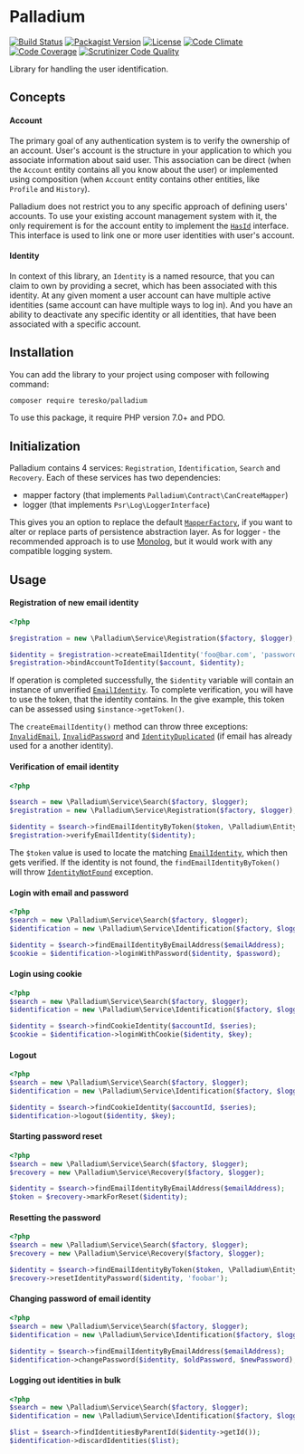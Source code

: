 # Palladium

[![Build Status](https://travis-ci.org/teresko/palladium.svg?branch=master)](https://travis-ci.org/teresko/palladium)
[![Packagist Version](https://img.shields.io/packagist/v/teresko/palladium.svg)](https://packagist.org/packages/teresko/palladium)
[![License](https://img.shields.io/packagist/l/teresko/palladium.svg)](https://github.com/teresko/palladium/blob/master/LICENSE.md)
[![Code Climate](https://codeclimate.com/github/teresko/palladium/badges/gpa.svg)](https://codeclimate.com/github/teresko/palladium)
[![Code Coverage](https://scrutinizer-ci.com/g/teresko/palladium/badges/coverage.png?b=master)](https://scrutinizer-ci.com/g/teresko/palladium/?branch=master)
[![Scrutinizer Code Quality](https://img.shields.io/scrutinizer/g/teresko/palladium.svg)](https://scrutinizer-ci.com/g/teresko/palladium/?branch=master)


Library for handling the user identification.

## Concepts


#### Account

The primary goal of any authentication system is to verify the ownership of an account. User's account is the structure in your application to which you associate information about said user. This association can be direct (when the `Account` entity contains all you know about the user) or implemented using composition (when `Account` entity contains other entities, like `Profile`&nbsp;and&nbsp;`History`).

Palladium does not restrict you to any specific approach of defining users' accounts. To use your existing account management system with it, the only requirement is for the account entity to implement the [`HasId`](https://github.com/teresko/palladium/blob/master/src/Palladium/Contract/HasId.php) interface. This interface is used to link one or more user identities with user's&nbsp;account.

#### Identity

In context of this library, an `Identity` is a named resource, that you can claim to own by providing a secret, which has been associated with this identity. At any given moment a user account can have multiple active identities (same account can have multiple ways to log in). And you have an ability to deactivate any specific identity or all identities, that have been associated with a specific&nbsp;account.

## Installation

You can add the library to your project using composer with following command:

```sh
composer require teresko/palladium
```

To use this package, it require PHP version 7.0+ and PDO.

## Initialization

Palladium contains 4 services: `Registration`, `Identification`, `Search` and `Recovery`. Each of these services has two&nbsp;dependencies:  

 - mapper factory (that implements `Palladium\Contract\CanCreateMapper`)
 - logger (that implements `Psr\Log\LoggerInterface`)


 This gives you an option to replace the default  [`MapperFactory`](https://github.com/teresko/palladium/blob/master/src/Palladium/Component/MapperFactory.php), if you want to alter or replace parts of persistence abstraction&nbsp;layer. As for logger - the recommended approach is to use [Monolog](https://packagist.org/packages/monolog/monolog), but it would work with any compatible logging&nbsp;system.


## Usage

#### Registration of new email identity

```php
<?php

$registration = new \Palladium\Service\Registration($factory, $logger);

$identity = $registration->createEmailIdentity('foo@bar.com', 'password');
$registration->bindAccountToIdentity($account, $identity);
```

If operation is completed successfully, the `$identity` variable will contain an instance of unverified [`EmailIdentity`](https://github.com/teresko/palladium/blob/master/src/Palladium/Entity/EmailIdentity.php). To complete verification, you will have to use the token, that the identity contains. In the give example, this token can be assessed using&nbsp;`$instance->getToken()`.

The `createEmailIdentity()` method can throw three exceptions: [`InvalidEmail`](https://github.com/teresko/palladium/blob/master/src/Palladium/Exception/InvalidEmail.php), [`InvalidPassword`](https://github.com/teresko/palladium/blob/master/src/Palladium/Exception/InvalidPassword.php) and  [`IdentityDuplicated`](https://github.com/teresko/palladium/blob/master/src/Palladium/Exception/IdentityDuplicated.php) (if email has already used for a another&nbsp;identity).

#### Verification of email identity

```php
<?php

$search = new \Palladium\Service\Search($factory, $logger);
$registration = new \Palladium\Service\Registration($factory, $logger);

$identity = $search->findEmailIdentityByToken($token, \Palladium\Entity\Identity::ACTION_VERIFY);
$registration->verifyEmailIdentity($identity);
```

The `$token` value is used to locate the matching [`EmailIdentity`](https://github.com/teresko/palladium/blob/master/src/Palladium/Entity/EmailIdentity.php), which then gets verified. If the identity is not found, the `findEmailIdentityByToken()` will throw [`IdentityNotFound`](https://github.com/teresko/palladium/blob/master/src/Palladium/Exception/IdentityNotFound.php) exception.

#### Login with email and password

```php
<?php
$search = new \Palladium\Service\Search($factory, $logger);
$identification = new \Palladium\Service\Identification($factory, $logger);

$identity = $search->findEmailIdentityByEmailAddress($emailAddress);
$cookie = $identification->loginWithPassword($identity, $password);
```

#### Login using cookie

```php
<?php
$search = new \Palladium\Service\Search($factory, $logger);
$identification = new \Palladium\Service\Identification($factory, $logger);

$identity = $search->findCookieIdentity($accountId, $series);
$cookie = $identification->loginWithCookie($identity, $key);

```

#### Logout

```php
<?php
$search = new \Palladium\Service\Search($factory, $logger);
$identification = new \Palladium\Service\Identification($factory, $logger);

$identity = $search->findCookieIdentity($accountId, $series);
$identification->logout($identity, $key);
```

#### Starting password reset

```php
<?php
$search = new \Palladium\Service\Search($factory, $logger);
$recovery = new \Palladium\Service\Recovery($factory, $logger);

$identity = $search->findEmailIdentityByEmailAddress($emailAddress);
$token = $recovery->markForReset($identity);
```

#### Resetting the password

```php
<?php
$search = new \Palladium\Service\Search($factory, $logger);
$recovery = new \Palladium\Service\Recovery($factory, $logger);

$identity = $search->findEmailIdentityByToken($token, \Palladium\Entity\Identity::ACTION_RESET);
$recovery->resetIdentityPassword($identity, 'foobar');
```

#### Changing password of email identity

```php
<?php
$search = new \Palladium\Service\Search($factory, $logger);
$identification = new \Palladium\Service\Identification($factory, $logger);

$identity = $search->findEmailIdentityByEmailAddress($emailAddress);
$identification->changePassword($identity, $oldPassword, $newPassword);
```

#### Logging out identities in bulk

```php
<?php
$search = new \Palladium\Service\Search($factory, $logger);
$identification = new \Palladium\Service\Identification($factory, $logger);

$list = $search->findIdentitiesByParentId($identity->getId());
$identification->discardIdentities($list);
```





&nbsp;   
&nbsp;   
&nbsp;   
&nbsp;   
&nbsp;   
&nbsp;   
&nbsp;   
&nbsp;   
&nbsp;   
&nbsp;   
&nbsp;   
&nbsp;   
&nbsp;   
&nbsp;   
